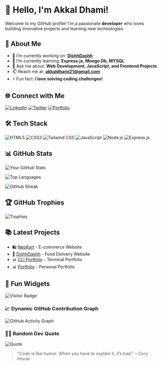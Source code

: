 # 👋 Hello, I'm Akkal Dhami!

Welcome to my GitHub profile! I'm a passionate **developer** who loves building innovative projects and learning new technologies.

## 🚀 About Me

- 🔭 I’m currently working on: **[DishhDashh](https://dishhdashh.vercel.app/)**
- 🌱 I’m currently learning: **Express.js, Mongo Db, MYSQL**
- 💬 Ask me about: **Web Development, JavaScript, and Frontend Projects**
- 📫 Reach me at: **akkaldhami21@gmail.com**
- ⚡ Fun fact: **I love solving coding challenges!**

## 🌐 Connect with Me

[![LinkedIn](https://img.shields.io/badge/-LinkedIn-blue?style=for-the-badge&logo=linkedin)](https://linkedin.com/in/yourname)
[![Twitter](https://img.shields.io/badge/-Twitter-blue?style=for-the-badge&logo=twitter)](https://twitter.com/yourhandle)
[![Portfolio](https://img.shields.io/badge/-Portfolio-black?style=for-the-badge&logo=web)](https://portfolio-akkal.vercel.app/)

## 🛠️ Tech Stack

![HTML5](https://img.shields.io/badge/-HTML5-E34F26?style=flat-square&logo=html5&logoColor=white) 
![CSS3](https://img.shields.io/badge/-CSS3-1572B6?style=flat-square&logo=css3) 
![Tailwind CSS](https://img.shields.io/badge/-Tailwind%20CSS-38B2AC?style=flat-square&logo=tailwind-css&logoColor=white)
![JavaScript](https://img.shields.io/badge/-JavaScript-F7DF1E?style=flat-square&logo=javascript&logoColor=black)
![Node.js](https://img.shields.io/badge/-Node.js-339933?style=flat-square&logo=node.js&logoColor=white)
![Express.js](https://img.shields.io/badge/-Express.js-000000?style=flat-square&logo=express&logoColor=white)

## 📊 GitHub Stats

![Your GitHub Stats](https://github-readme-stats.vercel.app/api?username=AkkalDhami&show_icons=true&theme=radical)

![Top Languages](https://github-readme-stats.vercel.app/api/top-langs/?AkkalDhami=AkkalDhami&layout=compact&theme=tokyonight)

![GitHub Streak](https://github-readme-streak-stats.herokuapp.com/?user=AkkalDhami&theme=dark)

## 🏆 GitHub Trophies

![Trophies](https://github-profile-trophy.vercel.app/?username=AkkalDhami&theme=dracula)

## 📚 Latest Projects

- 🛍️ [NepKart](https://nepkart.vercel.app/) - E-commerce Website
- 🎵 [DishhDashh](https://dishhdashh.vercel.app/) - Food Delivery Website
- 📊 [CLI Portfolio](https://terminal-portfolio-akkal.vercel.app/) - Terminal Portfolio
- 📊 [Portfolio](https://portfolio-akkal.vercel.app/) - Personal Portfolio

## 🎨 Fun Widgets

![Visitor Badge](https://visitor-badge.glitch.me/badge?page_id=AkkalDhami)

### 📈 Dynamic GitHub Contribution Graph

![GitHub Activity Graph](https://github-readme-activity-graph.vercel.app/graph?username=AkkalDhami&theme=react)

### 🧙‍♂️ Random Dev Quote

![Quote](https://quotes-github-readme.vercel.app/api?type=horizontal&theme=radical)


> "Code is like humor. When you have to explain it, it’s bad." – *Cory House*


